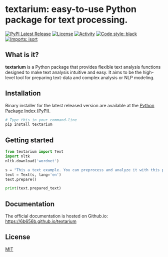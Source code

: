 # textarium: easy-to-use Python package for text processing.
[![PyPI Latest Release](https://img.shields.io/pypi/v/textarium)](https://pypi.org/project/textarium/)
[![License](https://img.shields.io/pypi/l/textarium)](https://github.com/6b656b/textarium/blob/main/LICENSE)
[![Activity](https://img.shields.io/github/commit-activity/m/6b656b/textarium)](https://github.com/6b656b/textarium/pulse)
[![Code style: black](https://img.shields.io/badge/code%20style-black-000000.svg)](https://github.com/psf/black)
[![Imports: isort](https://img.shields.io/badge/%20imports-isort-%231674b1?style=flat&labelColor=ef8336)](https://pycqa.github.io/isort/)

## What is it?

**textarium** is a Python package that provides flexible text analysis functions designed to 
make text analysis intuitive and easy. It aims to be the high-level tool for
preparing text-data and complex analysis or NLP modeling.

## Installation
Binary installer for the latest released version are available at the [Python
Package Index (PyPI)](https://pypi.org/project/textarium).

```sh
# Type this in your command-line
pip install textarium
```

## Getting started

```py
from textarium import Text
import nltk
nltk.download('wordnet')

s = "This a text example. You can preprocess and analyze it with this package."
text = Text(s, lang='en')
text.prepare()

print(text.prepared_text)
```

## Documentation
The official documentation is hosted on Github.io: https://6b656b.github.io/textarium
## License
[MIT](LICENSE)